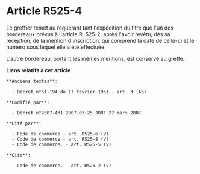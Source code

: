 # Article R525-4

Le greffier remet au requérant tant l'expédition du titre que l'un des bordereaux prévus à l'article R. 525-2, après l'avoir
revêtu, dès sa réception, de la mention d'inscription, qui comprend la date de celle-ci et le numéro sous lequel elle a été
effectuée.

L'autre bordereau, portant les mêmes mentions, est conservé au greffe.

**Liens relatifs à cet article**

	**Anciens textes**:

	  - Décret n°51-194 du 17 février 1951 - art. 3 (Ab)

	**Codifié par**:

	  - Décret n°2007-431 2007-03-25 JORF 27 mars 2007

	**Cité par**:

	  - Code de commerce - art. R525-6 (V)
	  - Code de commerce - art. R525-8 (V)
	  - Code de commerce. - art. R525-5 (V)

	**Cite**:

	  - Code de commerce. - art. R525-2 (V)
